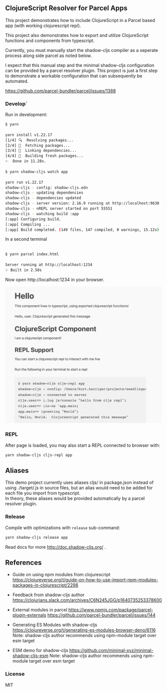 ClojureScript Resolver for Parcel Apps
----


This project demonstrates how to include ClojureScript in a Parcel based app (with working clojurescript repl).

This project also demonstrates how to export and utilize ClojureScript 
functions and components from typescript. 

Currently, you must manually start the shadow-cljs compiler as a seperate process along side parcel as noted below.

I expect that this manual step and the minimal shadow-cljs configuration can be provided by a parcel resolver plugin.  This project is just a first step to demonstrate a workable configuration that can subsequently be automated.  

 https://github.com/parcel-bundler/parcel/issues/1388 


### Develop`

Run in development:

```bash
$ yarn

yarn install v1.22.17
[1/4] 🔍  Resolving packages...
[2/4] 🚚  Fetching packages...
[3/4] 🔗  Linking dependencies...
[4/4] 🔨  Building fresh packages...
✨  Done in 11.28s.

$ yarn shadow-cljs watch app  

yarn run v1.22.17
shadow-cljs - config: shadow-cljs.edn
shadow-cljs - updating dependencies
shadow-cljs - dependencies updated
shadow-cljs - server version: 2.16.9 running at http://localhost:9630
shadow-cljs - nREPL server started on port 55551
shadow-cljs - watching build :app
[:app] Configuring build.
[:app] Compiling ...
[:app] Build completed. (149 files, 147 compiled, 0 warnings, 15.12s)
```
In a second terminal
```bash 

$ yarn parcel index.html

Server running at http://localhost:1234
✨ Built in 2.58s
```

Now open http://localhost:1234 in your browser.

![](doc/screenshot.png)

### REPL

After page is loaded, you may also start a REPL connected to browser with:

```bash
yarn shadow-cljs cljs-repl app
```

## Aliases

This demo project currently uses aliases cljs/<namespace> in package.json
instead of using ./target/<namespace>.js in source files, but an alias would need to be added for each file you import from typescript.  
In theory, these aliases would be provided automatically by a parcel resolver plugin.

### Release

Compile with optimizations with `release` sub-command:

```bash
yarn shadow-cljs release app
```

Read docs for more http://doc.shadow-cljs.org/ .


## References 

* Guide on using npm modules from clojurescript
https://clojureverse.org/t/guide-on-how-to-use-import-npm-modules-packages-in-clojurescript/2298

* Feedback from shadow-cljs author
https://clojurians.slack.com/archives/C6N245JGG/p1640735253378600

* External modules in parcel
https://www.npmjs.com/package/parcel-plugin-externals
https://github.com/parcel-bundler/parcel/issues/144

* Generating ES Modules with shadow-cljs 
 https://clojureverse.org/t/generating-es-modules-browser-deno/6116
 Note: shadow-cljs author recommends using npm-module target over esm target

* ESM demo for shadow-cljs 
https://github.com/minimal-xyz/minimal-shadow-cljs-esm
Note: shadow-cljs author recommends using npm-module target over esm target


### License

MIT
